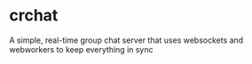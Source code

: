 # crchat
A simple, real-time group chat server that uses websockets and webworkers to keep everything in sync
